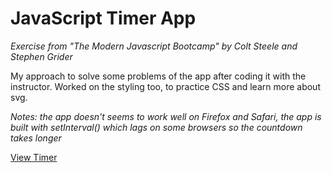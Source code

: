 # JavaScript Timer App
*Exercise from "The Modern Javascript Bootcamp" by Colt Steele and Stephen Grider*

My approach to solve some problems of the app after coding it with the instructor.
Worked on the styling too, to practice CSS and learn more about svg.

*Notes: the app doesn't seems to work well on Firefox and Safari, the app is built with setInterval() which lags on some browsers so the countdown takes longer*

[View Timer](https://timerapplication.netlify.app/)
